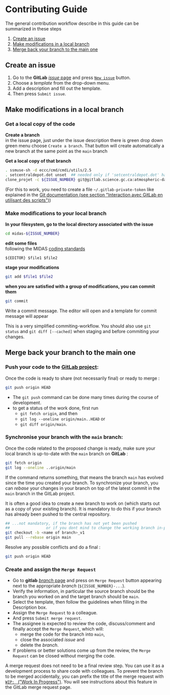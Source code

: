 # Contributing Guide

The general contribution workflow describe in this guide can be summarized in these steps

1. [Create an issue](#create-an-issue)
2. [Make modifications in a local branch](#make-modifications-in-a-local-branch)
3. [Merge back your branch to the main one](#merge-back-your-branch-to-the-main-one)

## Create an issue

1. Go to the **GitLab** [*issue* page](https://gitlab.science.gc.ca/atmospheric-data-assimilation/midas/issues)
  and press [`New issue`](https://gitlab.science.gc.ca/atmospheric-data-assimilation/midas/issues/new) button.
2. Choose a *template* from the drop-down menu.
3. Add a description and fill out the template.
4. Then press `Submit issue`.



## Make modifications in a local branch

### Get a local copy of the code

**Create a branch**  
in the issue page, just under the issue description there is green drop down green menu
choose `Create a branch`. 
That button will create automatically a new branch at the same point as the `main` branch

**Get a local copy of that branch**  
```bash
. ssmuse-sh -d eccc/cmd/cmdi/utils/2.5
. setcentraldepot.dot unset  ## needed only if 'setcentraldepot.dot' has already been called
clone_projet -c ${ISSUE_NUMBER} git@gitlab.science.gc.ca:atmospheric-data-assimilation/midas.git midas-${ISSUE_NUMBER}
```
(For this to work, you need to create a file `~/.gitlab-private-token`
like explained in the [Git documentation (see section "Interaction avec GitLab en utilisant des scripts")](https://wiki.cmc.ec.gc.ca/wiki/Git/Doc#Outil_de_partage_de_code:_gitlab.science.gc.ca))

### Make modifications to your local branch


**In your filesystem, go to the local directory associated with the issue**  
```bash
cd midas-${ISSUE_NUMBER}
```
**edit some files**  
following the MIDAS [coding standards](docs/codingStd_top10.md)
```
${EDITOR} $file1 $file2
```
**stage your modifications**  
```bash
git add $file1 $file2
```
**when you are satisfied with a group of modifications, you can commit them**  
```bash
git commit
```
Write a commit message.  The editor will open and a template for commit message will appear

This is a very simplified commiting-workflow.
You should also use `git status` and `git diff [--cached]` when staging and before commiting your changes.

## Merge back your branch to the main one

### Push your code to the [GitLab project](https://gitlab.science.gc.ca/atmospheric-data-assimilation/midas):

Once the code is ready to share (not necessarily final) or ready to merge :
```bash
git push origin HEAD
```

  - The `git push` command can be done many times during the course of development.
  - to get a status of the work done, first run
    - `git fetch origin`, and then
    - `git log --oneline origin/main..HEAD` or
    - `git diff origin/main`.

### Synchronise your branch with the `main` branch:

Once the code related to the proposed change is ready, make sure your
local branch is up-to-date with the `main` branch on **GitLab** :

```bash
git fetch origin
git log --oneline ..origin/main
```

If the command returns something, that means the branch `main` has
evolved since the time you created your branch.  To synchronize your
branch, you can *rebase* your changes in your branch on top of the
latest commit in the `main` branch in the GitLab project.

It is often a good idea to create a new branch to work on (which
starts out as a copy of your existing branch). It is mandatory to do
this if your branch has already been pushed to the central repository.

```bash
## ...not mandatory, if the branch has not yet been pushed
##                or if you dont mind to change the working branch in-place
git checkout -b <name of branch>_v1
git pull --rebase origin main
```

Resolve any possible conflicts and do a final :
```bash
git push origin HEAD
```


### Create and assign the `Merge Request`

  - Go to **gitlab** [*branch* page](https://gitlab.science.gc.ca/atmospheric-data-assimilation/midas/branches) and press on `Merge Request` button appearing next to the appropriate *branch* (`${ISSUE_NUMBER}-...`).
  - Verify the information, in particular the source branch should be the branch you worked on and the target branch should be `main`.
  - Select the template, then follow the guidelines when filling in the Description box.
  - Assign the `Merge Request` to a colleague.
  - And press `Submit merge request`.
  - The assignee is expected to review the code, discuss/comment and finally accept the `Merge Request`, which will:
    - merge the code for the branch into `main`,
    - close the associated *issue* and
    - delete the *branch*.
  - If problems or better solutions come up from the review, the `Merge Request` can be closed without merging the code.

A merge request does not need to be a final review step.  You can use
it as a development process to share code with colleagues.  To prevent
the branch to be merged accidentally, you can prefix the title of the
merge request with [`WIP: ` ("Work In
Progress")](https://docs.gitlab.com/ce/user/project/merge_requests/work_in_progress_merge_requests.html).
You will see instructions about this feature in the GitLab merge
request page.
